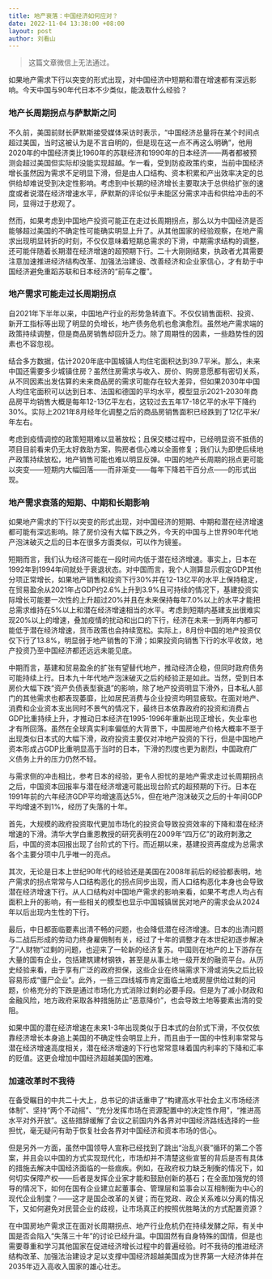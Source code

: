 ```yaml
---
title: 地产衰落：中国经济如何应对？
date: 2022-11-04 13:38:00 +08:00
layout: post
author: 刘看山
---
```


> 这篇文章微信上无法通过。

如果地产需求下行以突变的形式出现，对中国经济中短期和潜在增速都有深远影响。今天中国与90年代日本不少类似，能汲取什么经验？

### 地产长周期拐点与萨默斯之问

不久前，美国前财长萨默斯接受媒体采访时表示，“中国经济总量将在某个时间点超过美国，当时这被认为是不言自明的，但是现在这一点不再这么明确”，他用2020年的中国经济类比1960年的苏联经济和1990年的日本经济——两者都被预测会超过美国但实际却没能实现超越。乍一看，受到防疫政策约束，当前中国经济增长虽然因为需求不足明显下滑，但是由人口结构、资本积累和产出效率决定的总供给却难说受到决定性影响。考虑到中长期的经济增长主要取决于总供给扩张的速度或者说潜在经济增速水平，萨默斯的评论似乎未能区分需求冲击和供给冲击的不同，显得过于悲观了。

然而，如果考虑到中国地产投资可能正在走过长周期拐点，那么以为中国经济是否能够超过美国的不确定性可能确实明显上升了。从其他国家的经验观察，在地产需求出现明显转折的时刻，不仅仅意味着短期总需求的下滑，中期需求结构的调整，还可能伴随着长期潜在经济增速的超预期下行。二十大刚刚结束，执政者尤其需要注意加速推进经济结构改革、加强法治建设、改善经济和企业家信心，才有助于中国经济避免重蹈苏联和日本经济的“前车之覆”。

### 地产需求可能走过长周期拐点

自2021年下半年以来，中国地产行业的形势急转直下。不仅仅销售面积、投资、新开工指标等出现了明显的负增长，地产债务危机也愈演愈烈。虽然地产需求端的政策持续调整，但是商品房销售却回升乏力。除了周期性的因素，一些趋势性的因素也不容忽视。

结合多方数据，估计2020年底中国城镇人均住宅面积达到39.7平米。那么，未来中国还需要多少城镇住房？虽然住房需求与收入、房价、购房意愿都有密切关系，从不同因素出发估算的未来商品房的需求可能存在较大差异，但如果2030年中国人均住宅面积可以达到日本、法国和德国的平均水平，模型显示2021-2030年商品房平均销售大概是每年12-13亿平左右，这较过去五年17-18亿平的水平下降约30%。实际上2021年8月经年化调整之后的商品房销售面积已经跌到了12亿平米/年左右。

考虑到疫情调控的政策短期难以显著放松；且保交楼过程中，已经明显资不抵债的项目目前看来仍无太好救助方案，购房者信心难以全面修复；我们认为即使后续地产政策持续放松，地产销售可能也难以明显反弹。中国的地产长周期的拐点更可能以突变——短期内大幅回落——而非渐变——每年下降若干百分点——的形式出现。

### 地产需求衰落的短期、中期和长期影响

如果地产需求的下行以突变的形式出现，对中国经济的短期、中期和潜在经济增速都可能有深远影响。除了房价没有大幅下跌之外，今天的中国与上世界90年代地产泡沫破灭之后的日本在很多方面类似，可以作为镜鉴。

短期而言，我们认为经济可能在一段时间内低于潜在经济增速。事实上，日本在1992年到1994年间就处于衰退状态。对中国而言，我个人测算显示假定GDP其他分项正常增长，如果地产销售和投资下行30%并在12-13亿平的水平上保持稳定，在贸易盈余从2021年占GDP约2.6%上升到3.9%且可持续的情况下，基建投资实际增长可能要一次性的上升超过20%并且在未来保持每年7.0%以上的水平才能把总需求维持在5%以上和潜在经济增速相当的水平。考虑到短期内基建支出很难实现20%以上的增速，叠加疫情的扰动和出口的下行，经济在未来一到两年内都可能低于潜在经济增速，货币政策也会持续宽松。实际上，8月份中国的地产投资仅仅下行了13.8%，明显弱于地产销售的下滑；如果投资向销售下行的水平收敛，地产投资乃至中国经济都还远远未能见底。

中期而言，基建和贸易盈余的扩张有望替代地产，推动经济企稳，但同时政府债务可能持续上行。日本九十年代地产泡沫破灭之后的经验正是如此。当然，受到日本房价大幅下跌“资产负债表型衰退”的影响，除了地产投资明显下滑外，日本私人部门的其他需求也都表现萎靡，比如居民消费与企业投资均明显疲软。在面对地产、消费和企业资本支出同时不景气的情况下，最终日本依靠政府的投资和消费占GDP比重持续上升，才推动日本经济在1995-1996年重新出现正增长，失业率也才有所回落。虽然在全球真实利率偏低的大背景下，中国房地产价格大概率不至于出现类似日本式的大幅下滑，政府投资主要仅对冲地产投资的下行，但是中国地产资本形成占GDP比重明显高于当时的日本，下滑的烈度也更为剧烈，中国政府广义债务上升的压力仍然不轻。

与需求侧的冲击相比，参考日本的经验，更令人担忧的是地产需求走过长周期拐点之后，中国资本回报率与潜在经济增速可能出现台阶式的超预期的下行。日本在1991年前的六年经济GDP平均增速高达5%，但在地产泡沫破灭之后的十年间GDP平均增速不到1%，经历了失落的十年。

首先，大规模的政府投资取代更加市场化的投资会导致投资效率的下降和潜在经济增速的下滑。清华大学白重恩教授的研究表明在2009年“四万亿”的政府刺激之后，中国的资本回报出现了台阶式的下行。而近期以来，基建投资再度成为总需求各个主要分项中几乎唯一的亮点。

其次，无论是日本上世纪90年代的经验还是美国在2008年前后的经验都表明，地产需求的拐点常常与人口结构恶化的拐点同步出现，而人口结构恶化本身也会导致潜在经济增速下行。从人口结构对中国地产需求的影响来看，如果不考虑人均占有面积上升的影响，有一些相关的模型也显示中国城镇居民对地产的需求会从2024年以后出现内生性的下行。

最后，中日都面临要素出清不畅的问题，也会降低潜在经济增速。日本的出清问题与二战后形成的劳动力终身雇佣制有关，经过了十年的调整才在本世纪初逐步解决了“人财物”过剩的问题，也迎来了一轮新的经济复苏。中国则在地产的上下游存在大量的国有企业，包括建筑建材钢铁，甚至是从事土地一级开发的融资平台。从历史经验来看，由于享有广泛的政府担保，这些企业在终端需求下滑或消失之后比较容易形成“僵尸企业”。此外，一些三四线城市肯定面临土地或房屋供给过剩的问题，价格充分的下跌是通过市场化方式消除过剩的必要手段。但是为了减小财政和金融风险，地方政府采取各种措施防止“恶意降价”，也会导致土地等要素出清的受阻。

如果中国的潜在经济增速在未来1-3年出现类似于日本式的台阶式下滑，不仅仅依靠经济增长本身追上美国的不确定性会明显上升，而且由于一国的中性利率常常与潜在经济增速高度相关，潜在经济增速的下行也常常意味着国内利率的下降和汇率的贬值。这更会增加中国经济超越美国的困难。

### 加速改革时不我待

在备受瞩目的中共二十大上，总书记的讲话重申了“构建高水平社会主义市场经济体制”、坚持“两个不动摇”、“充分发挥市场在资源配置中的决定性作用”，“推进高水平对外开放”。这些措辞缓解了会议之前国内外各界对中国经济路线选择的一些担忧，毫无疑问有助于恢复社会各界对中国经济和资本市场的信心。

但是另外一方面，虽然中国领导人宣称已经找到了跳出“治乱兴衰”循环的第二个答案，并且会以中国的方式实现现代化，市场却并不清楚这些宣誓的背后是否有具体的措施去解决中国经济面临的一些痼疾。例如，在政府权力缺乏制衡的情况下，如何切实保障产权——后者是发挥企业家才能和鼓励创新的基石；在全面加强党的领导的情况下，如何在国有企业建立起董事会、管理层和监事会以互相制衡为中心的现代企业制度？——这才是国企改革的关键；而在党政、政企关系难以分离的情况下，又如何避免对民营企业的歧视，让市场真正的按照优胜略汰的方式配置资源？

在中国房地产需求正在面对长周期拐点、地产行业危机仍在持续发酵之际，有关中国是否会陷入“失落三十年”的讨论已经升温。中国固然有自身特殊的国情，但是也需要尊重和学习其他国家在促进经济增长过程中的普遍经验。时不我待的推进经济结构改革、加强法治建设才足以支撑中国经济超越美国成为世界第一大经济体并在2035年迈入高收入国家的雄心壮志。
